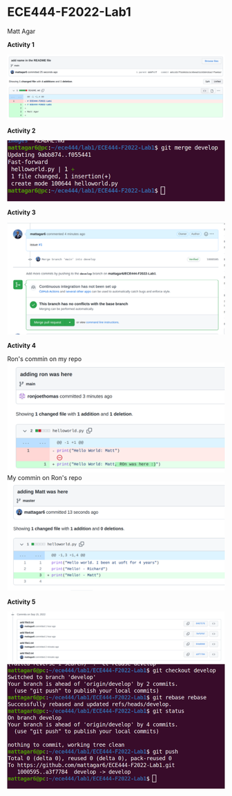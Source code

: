 # ECE444-F2022-Lab1

Matt Agar

**Activity 1**

![alt text](images/add_name_commit.png)

**Activity 2**

![alt text](images/merge_develop_helloworld.png)

**Activity 3**

![alt text](images/merge_pr_activity_3.png)

**Activity 4**

Ron's commin on my repo
![alt text](images/ron_commit_matt.png)
My commin on Ron's repo
![alt text](images/matt_commit_ron.png)

**Activity 5**

![alt text](images/activity_5_part_1.png)
![alt text](images/activity_5_part_2.png)


